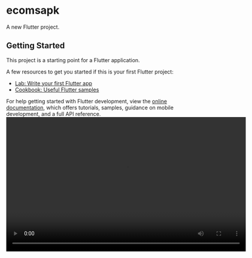 # ecomsapk

A new Flutter project.

## Getting Started

This project is a starting point for a Flutter application.

A few resources to get you started if this is your first Flutter project:

- [Lab: Write your first Flutter app](https://docs.flutter.dev/get-started/codelab)
- [Cookbook: Useful Flutter samples](https://docs.flutter.dev/cookbook)

For help getting started with Flutter development, view the
[online documentation](https://docs.flutter.dev/), which offers tutorials,
samples, guidance on mobile development, and a full API reference.
<video width="640" height="360" controls>
  <source src="https://github.com/kishore-buvi/ecomapkvideo.git" type="video/mp4">
  Your browser does not support the video tag.
</video>
